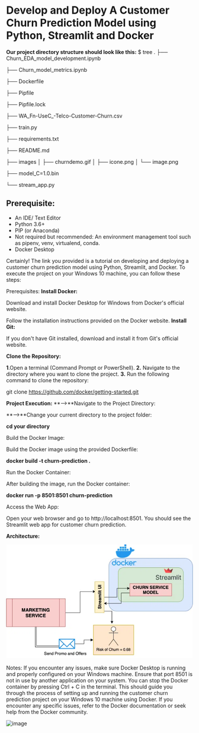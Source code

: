 # Develop and Deploy A Customer Churn Prediction Model using Python, Streamlit and Docker




**Our project directory structure should look like this:**
$ tree
.
├── Churn_EDA_model_development.ipynb

├── Churn_model_metrics.ipynb

├── Dockerfile

├── Pipfile

├── Pipfile.lock

├── WA_Fn-UseC_-Telco-Customer-Churn.csv

├── train.py

├── requirements.txt

├── README.md

├── images
│   ├── churndemo.gif
│   ├── icone.png
│   └── image.png

├── model_C=1.0.bin

└── stream_app.py

## Prerequisite:

- An IDE/ Text Editor 
- Python 3.6+ 
- PIP (or Anaconda)
- Not required but recommended: An environment management tool such as pipenv, venv, virtualend, conda.
- Docker Desktop






Certainly! The link you provided is a tutorial on developing and deploying a customer churn prediction model using Python, Streamlit, and Docker. To execute the project on your Windows 10 machine, you can follow these steps:

Prerequisites:
**Install Docker:**

Download and install Docker Desktop for Windows from Docker's official website.

Follow the installation instructions provided on the Docker website.
**Install Git:**

If you don't have Git installed, download and install it from Git's official website.

**Clone the Repository:**

**1**.Open a terminal (Command Prompt or PowerShell).
**2.** Navigate to the directory where you want to clone the project.
**3.** Run the following command to clone the repository:


git clone https://github.com/docker/getting-started.git

**Project Execution:**
**-->**Navigate to the Project Directory:

**-->**Change your current directory to the project folder:

**cd your directory**

Build the Docker Image:

Build the Docker image using the provided Dockerfile:

**docker build -t churn-prediction .**

Run the Docker Container:

After building the image, run the Docker container:

**docker run -p 8501:8501 churn-prediction**

Access the Web App:

Open your web browser and go to http://localhost:8501.
You should see the Streamlit web app for customer churn prediction.

**Architecture:**

<img width="769" alt="image" src="https://github.com/naveen-6735/Customer-Churn-Prediction-Model-with-Streamlit-and-Docker/blob/main/images/Streamlit-Docker-Diagram.png.webp">


Notes:
If you encounter any issues, make sure Docker Desktop is running and properly configured on your Windows machine.
Ensure that port 8501 is not in use by another application on your system.
You can stop the Docker container by pressing Ctrl + C in the terminal.
This should guide you through the process of setting up and running the customer churn prediction project on your Windows 10 machine using Docker. If you encounter any specific issues, refer to the Docker documentation or seek help from the Docker community.







<img width="769" alt="image" src="https://github.com/naveen-6735/Customer-Churn-Prediction-Model-with-Streamlit-and-Docker/blob/main/images/Design.gif">




